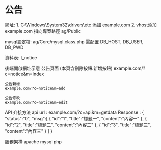 # 公告

網址:
	1. C:\Windows\System32\drivers\etc 添加 example.com
	2. vhost添加 example.com 指向專案路徑 ag/Public

mysql設定檔:
	ag/Core/mysql.class.php 需配置 DB_HOST, DB_USER, DB_PWD

資料表: 
	t_notice

後端開啟網址示意
	公告頁面 (本頁含刪除按鈕.新增按鈕)
	example.com/?c=notice&m=index

	公告新增
	example.com/?c=notice&m=add

	公告修改
	example.com/?c=notice&m=edit


API 介接方法
	api url : example.com/?c=api&m=getdata
	Response :
	{
		"status":"0",
		"msg":[
			{
				"id":"1",
				"title":"標題一",
				"content":"內容一"
			},
			{
				"id":"2",
				"title":"標題二",
				"content":"內容二"
			},
			{
				"id":"3",
				"title":"標題三",
				"content":"內容三"
			}
		]
	}


服務架構
	apache mysql php 